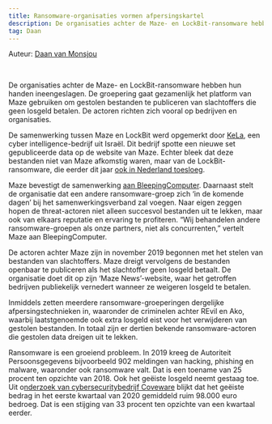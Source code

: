 ```yaml
---
title: Ransomware-organisaties vormen afpersingskartel
description: De organisaties achter de Maze- en LockBit-ransomware hebben hun handen ineengeslagen. De groepering gaat gezamenlijk het platform van Maze gebruiken om gestolen bestanden te publiceren van slachtoffers die geen losgeld betalen. De actoren richten zich vooral op bedrijven en organisaties.
tag: Daan
---
```

<p class="auteur">Auteur: <a href="https://opgelichtoverijssel.nl/tag/Daan">Daan van Monsjou</a></p>
<br>

De organisaties achter de Maze- en LockBit-ransomware hebben hun handen ineengeslagen. De groepering gaat gezamenlijk het platform van Maze gebruiken om gestolen bestanden te publiceren van slachtoffers die geen losgeld betalen. De actoren richten zich vooral op bedrijven en organisaties.

De samenwerking tussen Maze en LockBit werd opgemerkt door [KeLa](https://ke-la.com/), een cyber intelligence-bedrijf uit Israël. Dit bedrijf spotte een nieuwe set gepubliceerde data op de website van Maze. Echter bleek dat deze bestanden niet van Maze afkomstig waren, maar van de LockBit-ransomware, die eerder dit jaar [ook in Nederland toesloeg](https://www.volkskrant.nl/nieuws-achtergrond/niet-betalen-aan-computergijzelaars-klinkt-goed-tot-je-wordt-gehackt~bf580bf6/).

Maze bevestigt de samenwerking [aan BleepingComputer](https://www.bleepingcomputer.com/news/security/ransomware-gangs-team-up-to-form-extortion-cartel/). Daarnaast stelt de organisatie dat een andere ransomware-groep zich ‘in de komende dagen’ bij het samenwerkingsverband zal voegen. Naar eigen zeggen hopen de threat-actoren niet alleen succesvol bestanden uit te lekken, maar ook van elkaars reputatie en ervaring te profiteren. “Wij behandelen andere ransomware-groepen als onze partners, niet als concurrenten,” vertelt Maze aan BleepingComputer.

De actoren achter Maze zijn in november 2019 begonnen met het stelen van bestanden van slachtoffers. Maze dreigt vervolgens de bestanden openbaar te publiceren als het slachtoffer geen losgeld betaalt. De organisatie doet dit op zijn ‘Maze News’-website, waar het getroffen bedrijven publiekelijk vernedert wanneer ze weigeren losgeld te betalen.

Inmiddels zetten meerdere ransomware-groeperingen dergelijke afpersingstechnieken in, waaronder de criminelen achter REvil en Ako, waarbij laatstgenoemde ook extra losgeld eist voor het verwijderen van gestolen bestanden. In totaal zijn er dertien bekende ransomware-actoren die gestolen data dreigen uit te lekken.

Ransomware is een groeiend probleem. In 2019 kreeg de Autoriteit Persoonsgegevens bijvoorbeeld 902 meldingen van hacking, phishing en malware, waaronder ook ransomware valt. Dat is een toename van 25 procent ten opzichte van 2018. Ook het geëiste losgeld neemt gestaag toe. Uit o[nderzoek van cybersecuritybedrijf Coveware](https://www.coveware.com/blog/q1-2020-ransomware-marketplace-report) blijkt dat het geëiste bedrag in het eerste kwartaal van 2020 gemiddeld ruim 98.000 euro bedroeg. Dat is een stijging van 33 procent ten opzichte van een kwartaal eerder.
